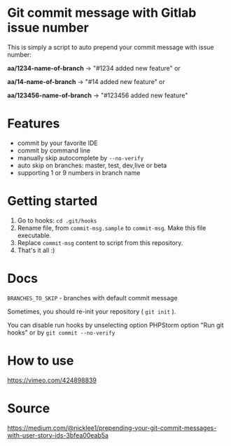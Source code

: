 # Git commit message with Gitlab issue number

This is simply a script to auto prepend your commit message with issue number:

**aa/1234-name-of-branch** -> "#1234 added new feature" or 

**aa/14-name-of-branch** -> "#14 added new feature" or 

**aa/123456-name-of-branch** -> "#123456 added new feature"

# Features

- commit by your favorite IDE
- commit by command line
- manually skip autocomplete by `--no-verify` 
- auto skip on branches: master, test, dev,live or beta
- supporting 1 or 9 numbers in branch name

# Getting started

1. Go to hooks: `cd .git/hooks`
2. Rename file, from `commit-msg.sample` to `commit-msg`. Make this file executable.
3. Replace `commit-msg` content to script from this repository. 
4. That's it all :)

# Docs

`BRANCHES_TO_SKIP` - branches with default commit message

Sometimes, you should re-init your repository ( `git init` ). 

You can disable run hooks by unselecting option PHPStorm option "Run git hooks" or by `git commit --no-verify` 

# How to use

https://vimeo.com/424898839

# Source

https://medium.com/@nicklee1/prepending-your-git-commit-messages-with-user-story-ids-3bfea00eab5a
